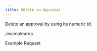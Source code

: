 ```yaml
---
title: Delete an Approval
---
```


Delete an approval by using its numeric id.

;examplearea

Example Request

<RequestExample url="https://mapi.storyblok.com/v1/spaces/606/approvals/5405" httpMethod="DELETE"></RequestExample>